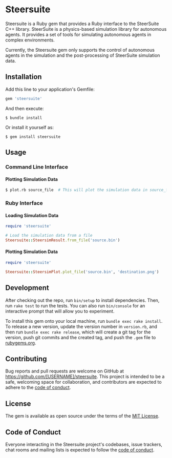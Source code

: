 # Steersuite

Steersuite is a Ruby gem that provides a Ruby interface to the SteerSuite C++ library. SteerSuite is a 
physics-based simulation library for autonomous agents. It provides a set of tools for simulating
autonomous agents in complex environments.

Currently, the Steersuite gem only supports the control of autonomous agents in the simulation and
the post-processing of SteerSuite simulation data.

## Installation

Add this line to your application's Gemfile:

```ruby
gem 'steersuite'
```

And then execute:

    $ bundle install

Or install it yourself as:

    $ gem install steersuite

## Usage

### Command Line Interface

#### Plotting Simulation Data

```bash
$ plot.rb source_file  # This will plot the simulation data in source_file with results in source_file.png
```

### Ruby Interface

#### Loading Simulation Data

```ruby
require 'steersuite'

# Load the simulation data from a file
Steersuite::SteersimResult.from_file('source.bin')
```

#### Plotting Simulation Data

```ruby
require 'steersuite'

Steersuite::SteersimPlot.plot_file('source.bin', 'destination.png')
```


## Development

After checking out the repo, run `bin/setup` to install dependencies. Then, run `rake test` to run the tests. You can also run `bin/console` for an interactive prompt that will allow you to experiment.

To install this gem onto your local machine, run `bundle exec rake install`. To release a new version, update the version number in `version.rb`, and then run `bundle exec rake release`, which will create a git tag for the version, push git commits and the created tag, and push the `.gem` file to [rubygems.org](https://rubygems.org).

## Contributing

Bug reports and pull requests are welcome on GitHub at https://github.com/[USERNAME]/steersuite. This project is intended to be a safe, welcoming space for collaboration, and contributors are expected to adhere to the [code of conduct](https://github.com/[USERNAME]/steersuite/blob/master/CODE_OF_CONDUCT.md).

## License

The gem is available as open source under the terms of the [MIT License](https://opensource.org/licenses/MIT).

## Code of Conduct

Everyone interacting in the Steersuite project's codebases, issue trackers, chat rooms and mailing lists is expected to follow the [code of conduct](https://github.com/[USERNAME]/steersuite/blob/master/CODE_OF_CONDUCT.md).
